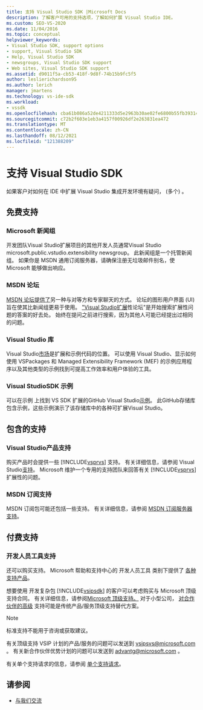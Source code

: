 ```yaml
---
title: 支持 Visual Studio SDK |Microsoft Docs
description: 了解客户可用的支持选项，了解如何扩展 Visual Studio IDE。
ms.custom: SEO-VS-2020
ms.date: 11/04/2016
ms.topic: conceptual
helpviewer_keywords:
- Visual Studio SDK, support options
- support, Visual Studio SDK
- Help, Visual Studio SDK
- newsgroups, Visual Studio SDK support
- Web sites, Visual Studio SDK support
ms.assetid: d9011f5a-cb53-418f-9d8f-74b15b9fc5f5
author: leslierichardson95
ms.author: lerich
manager: jmartens
ms.technology: vs-ide-sdk
ms.workload:
- vssdk
ms.openlocfilehash: cba61b086a52de4211333d5e2963b30ae02fe6800b55fb3931446b5c029a7d6f
ms.sourcegitcommit: c72b2f603e1eb3a4157f00926df2e263831ea472
ms.translationtype: MT
ms.contentlocale: zh-CN
ms.lasthandoff: 08/12/2021
ms.locfileid: "121388209"
---
```

# <a name="support-for-the-visual-studio-sdk"></a>支持 Visual Studio SDK
如果客户对如何在 IDE 中扩展 Visual Studio 集成开发环境有疑问， (多个) 。

## <a name="free-support"></a>免费支持

### <a name="microsoft-newsgroups"></a>Microsoft 新闻组
 开发团队Visual Studio扩展项目的其他开发人员通常Visual Studio microsoft.public.vstudio.extensibility newsgroup。 此新闻组是一个托管新闻组。 如果你是 MSDN 通用订阅服务器，请确保注册无垃圾邮件别名，使 Microsoft 能够做出响应。

### <a name="msdn-forums"></a>MSDN 论坛
 [MSDN 论坛提供了](https://social.msdn.microsoft.com/Forums/en-US/home)另一种与对等方和专家聊天的方式。 论坛的图形用户界面 (UI) 旨在使其比新闻组更易于使用。 ["Visual Studio扩展](/azure/devops/integrate/index?view=azure-devops&viewFallbackFrom=vsts&preserve-view=true)性论坛"是开始搜索扩展性问题的答案的好去处。 始终在提问之前进行搜索，因为其他人可能已经提出过相同的问题。

### <a name="visual-studio-gallery"></a>Visual Studio 库
 Visual Studio[市场](https://marketplace.visualstudio.com/)是扩展和示例代码的位置。 可以使用 Visual Studio、显示如何使用 VSPackages 和 Managed Extensibility Framework (MEF) 的示例应用程序以及其他类型的示例找到可提高工作效率和用户体验的工具。

### <a name="visual-studio-sdk-samples"></a>Visual StudioSDK 示例

可以在示例 上找到 VS SDK 扩展的GitHub Visual Studio[示例](https://github.com/Microsoft/VSSDK-Extensibility-Samples)。 此GitHub存储库包含示例，这些示例演示了该存储库中的各种可扩展Visual Studio。

## <a name="included-support"></a>包含的支持

### <a name="visual-studio-product-support"></a>Visual Studio产品支持
 购买产品时会提供一些 [!INCLUDE[vsprvs](../code-quality/includes/vsprvs_md.md)] 支持。 有关详细信息，请参阅 Visual Studio[支持](https://msdn.microsoft.com/vstudio/cc136615.aspx)。 Microsoft 维护一个专用的支持团队来回答有关 [!INCLUDE[vsprvs](../code-quality/includes/vsprvs_md.md)] 扩展性的问题。

### <a name="msdn-subscription-support"></a>MSDN 订阅支持
 MSDN 订阅包可能还包括一些支持。 有关详细信息，请参阅 [MSDN 订阅服务器支持](https://msdn.microsoft.com/subscriptions/aa718661.aspx)。

## <a name="paid-support"></a>付费支持

### <a name="developer-tools-support"></a>开发人员工具支持

还可以购买支持。 Microsoft 帮助和支持中心的 开发人员工具 类别下提供了 [各种支持产品](https://support.microsoft.com/supportforbusiness/productselection?fltadd=sps-business-1&sapId=4fd4947b-15ea-ce01-080f-97f2ca3c76e8)。

想要使用 开发复杂包 [!INCLUDE[vsipsdk](../extensibility/includes/vsipsdk_md.md)] 的客户可以考虑购买与 Microsoft 顶级支持合同。 有关详细信息，请参阅[Microsoft 顶级支持。](https://support.microsoft.com/premier) 对于小型公司， [对合作伙伴的高级](https://partner.microsoft.com/support/advanced-cloud-support) 支持可能是传统产品/服务顶级支持替代方案。

> [!NOTE]
> 标准支持不能用于咨询或获取建议。

有关顶级支持 VSIP 计划的产品/服务的问题可以发送到 [vsipsvs@microsoft.com](mailto:vsipsvs@microsoft.com) 。 有关新合作伙伴优势计划的问题可以发送到 [advantg@microsoft.com](mailto:advantg@microsoft.com) 。

有关单个支持请求的信息，请参阅 [单个支持请求](https://support.microsoft.com/supportforbusiness/productselection)。

## <a name="see-also"></a>请参阅

- [与我们交流](../ide/feedback-options.md)
